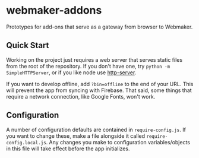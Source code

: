 webmaker-addons
===============

Prototypes for add-ons that serve as a gateway from browser to Webmaker.

## Quick Start

Working on the project just requires a web server that serves
static files from the root of the repository. If you don't have
one, try `python -m SimpleHTTPServer`, or if you like node use
[http-server][].

If you want to develop offline, add `?bin=offline` to the end of
your URL. This will prevent the app from syncing with Firebase.
That said, some things that require a network connection, like
Google Fonts, won't work.

## Configuration

A number of configuration defaults are contained in
`require-config.js`. If you want to change these, make a file
alongside it called `require-config.local.js`. Any changes you make
to configuration variables/objects in this file will take effect
before the app initializes.

  [http-server]: https://www.npmjs.org/package/http-server
